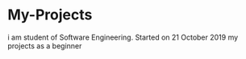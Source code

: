 # My-Projects
i am student of Software Engineering.
Started on 21 October 2019
my projects as a beginner
